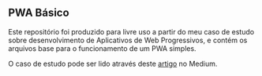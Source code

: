 ## PWA Básico

Este repositório foi produzido para livre uso a partir do meu caso de estudo sobre desenvolvimento de Aplicativos de Web Progressivos, e contém os arquivos base para o funcionamento de um PWA simples.

O caso de estudo pode ser lido através deste <a href="https://medium.com/@oliverids/desenvolvimento-de-pwas-c82e3f6e3f28">artigo</a> no Medium.